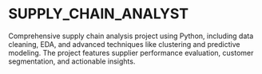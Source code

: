 # SUPPLY_CHAIN_ANALYST
Comprehensive supply chain analysis project using Python, including data cleaning, EDA, and advanced techniques like clustering and predictive modeling. The project features supplier performance evaluation, customer segmentation, and actionable insights.
